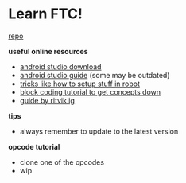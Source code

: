 # Learn FTC!

[repo](https://github.com/FIRST-Tech-Challenge/FtcRobotController)

__**useful online resources**__
- [android studio download](https://developer.android.com/studio)
- [android studio guide](https://www.firstinspires.org/sites/default/files/uploads/resource_library/ftc/android-studio-guide.pdf) (some may be outdated)
- [tricks like how to setup stuff in robot](https://ftc-tricks.com/)
- [block coding tutorial to get concepts down](https://ftc-docs.firstinspires.org/en/latest/programming_resources/blocks/Blocks-Tutorial.html)
- [guide by ritvik ig](https://codeftc.ritvikg.dev/intro/)

__**tips**__
- always remember to update to the latest version

__**opcode tutorial**__
- clone one of the opcodes
- wip
